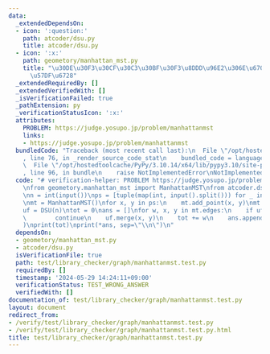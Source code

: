 ```yaml
---
data:
  _extendedDependsOn:
  - icon: ':question:'
    path: atcoder/dsu.py
    title: atcoder/dsu.py
  - icon: ':x:'
    path: geometory/manhattan_mst.py
    title: "\u30DE\u30F3\u30CF\u30C3\u30BF\u30F3\u8DDD\u96E2\u306E\u6700\u5C0F\u5168\
      \u57DF\u6728"
  _extendedRequiredBy: []
  _extendedVerifiedWith: []
  _isVerificationFailed: true
  _pathExtension: py
  _verificationStatusIcon: ':x:'
  attributes:
    PROBLEM: https://judge.yosupo.jp/problem/manhattanmst
    links:
    - https://judge.yosupo.jp/problem/manhattanmst
  bundledCode: "Traceback (most recent call last):\n  File \"/opt/hostedtoolcache/PyPy/3.10.14/x64/lib/pypy3.10/site-packages/onlinejudge_verify/documentation/build.py\"\
    , line 76, in _render_source_code_stat\n    bundled_code = language.bundle(\n\
    \  File \"/opt/hostedtoolcache/PyPy/3.10.14/x64/lib/pypy3.10/site-packages/onlinejudge_verify/languages/python.py\"\
    , line 96, in bundle\n    raise NotImplementedError\nNotImplementedError\n"
  code: "# verification-helper: PROBLEM https://judge.yosupo.jp/problem/manhattanmst\n\
    \nfrom geometory.manhattan_mst import ManhattanMST\nfrom atcoder.dsu import DSU\n\
    \nn = int(input())\nps = [tuple(map(int, input().split())) for _ in range(n)]\n\
    \nmt = ManhattanMST()\nfor x, y in ps:\n    mt.add_point(x, y)\nmt.solve()\n\n\
    uf = DSU(n)\ntot = 0\nans = []\nfor w, x, y in mt.edges:\n    if uf.same(x, y):\n\
    \        continue\n    uf.merge(x, y)\n    tot += w\n    ans.append(f\"{x} {y}\"\
    )\nprint(tot)\nprint(*ans, sep=\"\\n\")\n"
  dependsOn:
  - geometory/manhattan_mst.py
  - atcoder/dsu.py
  isVerificationFile: true
  path: test/library_checker/graph/manhattanmst.test.py
  requiredBy: []
  timestamp: '2024-05-29 14:24:11+09:00'
  verificationStatus: TEST_WRONG_ANSWER
  verifiedWith: []
documentation_of: test/library_checker/graph/manhattanmst.test.py
layout: document
redirect_from:
- /verify/test/library_checker/graph/manhattanmst.test.py
- /verify/test/library_checker/graph/manhattanmst.test.py.html
title: test/library_checker/graph/manhattanmst.test.py
---
```

